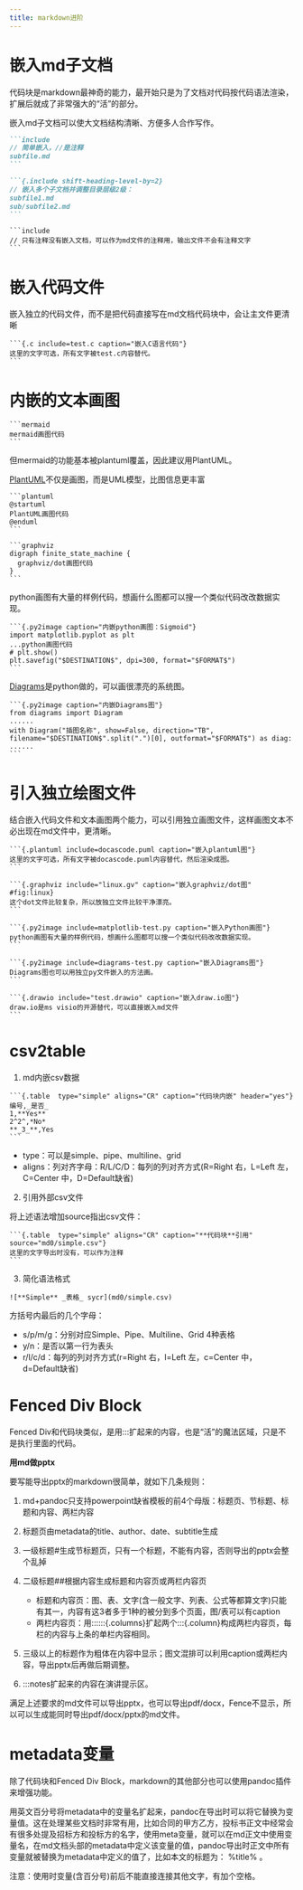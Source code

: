 ```yaml
---
title: markdown进阶
---
```


# 嵌入md子文档

代码块是markdown最神奇的能力，最开始只是为了文档对代码按代码语法渲染，扩展后就成了非常强大的“活”的部分。

嵌入md子文档可以使大文档结构清晰、方便多人合作写作。

~~~markdown
```include
// 简单嵌入，//是注释
subfile.md
```
~~~

~~~markdown
```{.include shift-heading-level-by=2}
// 嵌入多个子文档并调整目录层级2级：
subfile1.md
sub/subfile2.md
```
~~~

~~~
```include
// 只有注释没有嵌入文档，可以作为md文件的注释用，输出文件不会有注释文字
```
~~~

# 嵌入代码文件

嵌入独立的代码文件，而不是把代码直接写在md文档代码块中，会让主文件更清晰

~~~
```{.c include=test.c caption="嵌入C语言代码"}
这里的文字可选，所有文字被test.c内容替代。
```
~~~

# 内嵌的文本画图

~~~
```mermaid
mermaid画图代码
```
~~~

但mermaid的功能基本被plantuml覆盖，因此建议用PlantUML。

[PlantUML](https://plantuml.com/)不仅是画图，而是UML模型，比图信息更丰富

~~~
```plantuml
@startuml
PlantUML画图代码
@enduml
```
~~~

~~~
```graphviz
digraph finite_state_machine {
  graphviz/dot画图代码
}
```
~~~

python画图有大量的样例代码，想画什么图都可以搜一个类似代码改改数据实现。

~~~
```{.py2image caption="内嵌python画图：Sigmoid"}
import matplotlib.pyplot as plt
...python画图代码
# plt.show()
plt.savefig("$DESTINATION$", dpi=300, format="$FORMAT$")
```
~~~

[Diagrams](https://diagrams.mingrammer.com/)是python做的，可以画很漂亮的系统图。

~~~
```{.py2image caption="内嵌Diagrams图"}
from diagrams import Diagram
......
with Diagram("插图名称", show=False, direction="TB", filename="$DESTINATION$".split(".")[0], outformat="$FORMAT$") as diag:
......
```
~~~

# 引入独立绘图文件

结合嵌入代码文件和文本画图两个能力，可以引用独立画图文件，这样画图文本不必出现在md文件中，更清晰。

~~~
```{.plantuml include=docascode.puml caption="嵌入plantuml图"}
这里的文字可选，所有文字被docascode.puml内容替代，然后渲染成图。
```

```{.graphviz include="linux.gv" caption="嵌入graphviz/dot图" #fig:linux}
这个dot文件比较复杂，所以放独立文件比较干净漂亮。
```

```{.py2image include=matplotlib-test.py caption="嵌入Python画图"}
python画图有大量的样例代码，想画什么图都可以搜一个类似代码改改数据实现。
```

```{.py2image include=diagrams-test.py caption="嵌入Diagrams图"}
Diagrams图也可以用独立py文件嵌入的方法画。
```

```{.drawio include="test.drawio" caption="嵌入draw.io图"}
draw.io是ms visio的开源替代，可以直接嵌入md文件
```
~~~


# csv2table

1. md内嵌csv数据

~~~
```{.table  type="simple" aligns="CR" caption="代码块内嵌" header="yes"}
编号,_是否_
1,**Yes**
2^2^,*No*
**_3_**,Yes
```
~~~

- type：可以是simple、pipe、multiline、grid
- aligns：列对齐字母：R/L/C/D：每列的列对齐方式(R=Right 右，L=Left 左，C=Center 中，D=Default缺省)

2. 引用外部csv文件

将上述语法增加source指出csv文件：

~~~
```{.table  type="simple" aligns="CR" caption="**代码块**引用" source="md0/simple.csv"}
这里的文字导出时没有，可以作为注释
```
~~~

3. 简化语法格式

~~~
![**Simple** _表格_ sycr](md0/simple.csv)
~~~

方括号内最后的几个字母：

- s/p/m/g：分别对应Simple、Pipe、Multiline、Grid 4种表格
- y/n：是否以第一行为表头
- r/l/c/d：每列的列对齐方式(r=Right 右，l=Left 左，c=Center 中，d=Default缺省)

# Fenced Div Block

Fenced Div和代码块类似，是用:::扩起来的内容，也是“活”的魔法区域，只是不是执行里面的代码。

**用md做pptx**

要写能导出pptx的markdown很简单，就如下几条规则：

1. md+pandoc只支持powerpoint缺省模板的前4个母版：标题页、节标题、标题和内容、两栏内容

1. 标题页由metadata的title、author、date、subtitle生成

1. 一级标题#生成节标题页，只有一个标题，不能有内容，否则导出的pptx会整个乱掉

1. 二级标题##根据内容生成标题和内容页或两栏内容页

    - 标题和内容页：图、表、文字(含一般文字、列表、公式等都算文字)只能有其一，内容有这3者多于1种的被分到多个页面，图/表可以有caption
    - 两栏内容页：用::::::{.columns}扩起两个:::{.column}构成两栏内容页，每栏的内容与上条的单栏内容相同。

1. 三级以上的标题作为粗体在内容中显示；图文混排可以利用caption或两栏内容，导出pptx后再做后期调整。

1. :::notes扩起来的内容在演讲提示区。

满足上述要求的md文件可以导出pptx，也可以导出pdf/docx，Fence不显示，所以可以生成能同时导出pdf/docx/pptx的md文件。

# metadata变量

除了代码块和Fenced Div Block，markdown的其他部分也可以使用pandoc插件来增强功能。

用英文百分号将metadata中的变量名扩起来，pandoc在导出时可以将它替换为变量值。这在处理某些文档时非常有用，比如合同的甲方乙方，投标书正文中经常会有很多处提及招标方和投标方的名字，使用meta变量，就可以在md正文中使用变量名，在md文档头部的metadata中定义该变量的值，pandoc导出时正文中所有变量就被替换为metadata中定义的值了，比如本文的标题为： %title% 。

注意：使用时变量(含百分号)前后不能直接连接其他文字，有加个空格。



